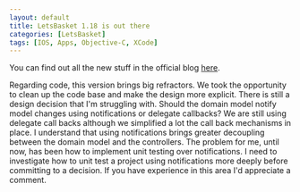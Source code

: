 ```yaml
---
layout: default
title: LetsBasket 1.18 is out there
categories: [LetsBasket]
tags: [IOS, Apps, Objective-C, XCode]
---
```

<p>
	You can find out all the new stuff in the official blog <a href="http://letsbasket.com/onthefield/blog/letsbasket-1-18-its-now-available/">here</a>. 
</p>
<p>
	Regarding code, this version brings big refractors. We took the opportunity to clean up the code base and make the design more explicit. There is still a design decision that I'm struggling with. Should the domain model notify model changes using notifications or delegate callbacks? We are still using delegate call backs although we simplified a lot the call back mechanisms in place. I understand that using notifications brings greater decoupling between the domain model and the controllers. The problem for me, until now, has been how to implement unit testing over notifications. I need to investigate how to unit test a project using notifications more deeply before committing to a decision. If you have experience in this area I'd appreciate a comment.
</p>